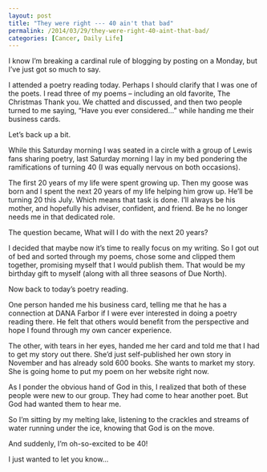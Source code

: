 ```yaml
---
layout: post
title: "They were right --- 40 ain't that bad"
permalink: /2014/03/29/they-were-right-40-aint-that-bad/
categories: [Cancer, Daily Life]
---
```


I know I’m breaking a cardinal rule of blogging by posting on a Monday, but I’ve just got so much to say.

  I attended a poetry reading today. Perhaps I should clarify that I was one of the poets. I read three of my poems – including an old favorite, The Christmas Thank you. We chatted and discussed, and then two people turned to me saying, “Have you ever considered…” while handing me their business cards.


  Let’s back up a bit.


  While this Saturday morning I was seated in a circle with a group of Lewis fans sharing poetry, last Saturday morning I lay in my bed pondering the ramifications of turning 40 (I was equally nervous on both occasions).

  The first 20 years of my life were spent growing up. Then my goose was born and I spent the next 20 years of my life helping him grow up. He’ll be turning 20 this July. Which means that task is done. I’ll always be his mother, and hopefully his adviser, confident, and friend. Be he no longer needs me in that dedicated role.


  The question became, What will I do with the next 20 years?


  I decided that maybe now it’s time to really focus on my writing. So I got out of bed and sorted through my poems, chose some and clipped them together, promising myself that I would publish them. That would be my birthday gift to myself (along with all three seasons of Due North).


  Now back to today’s poetry reading.


  One person handed me his business card, telling me that he has a connection at DANA Farbor if I were ever interested in doing a poetry reading there. He felt that others would benefit from the perspective and hope I found through my own cancer experience.

  The other, with tears in her eyes, handed me her card and told me that I had to get my story out there. She’d just self-published her own story in November and has already sold 600 books. She wants to market my story. She is going home to put my poem on her website right now.

  As I ponder the obvious hand of God in this, I realized that both of these people were new to our group. They had come to hear another poet. But God had wanted them to hear me.

  So I’m sitting by my melting lake, listening to the crackles and streams of water running under the ice, knowing that God is on the move.


  And suddenly, I’m oh-so-excited to be 40!

  I just wanted to let you know…
